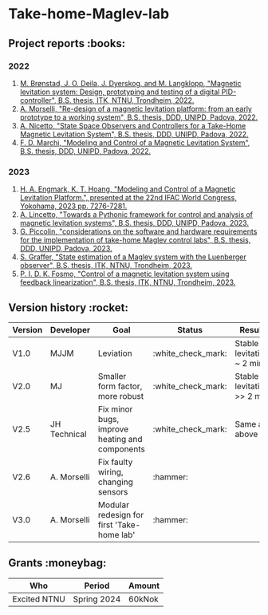 # Take-home-Maglev-lab

## Project reports \:books\:
### 2022
 1. [M. Brønstad, J. O. Deila, J. Dyerskog, and M. Langklopp, "Magnetic levitation system: Design, prototyping and testing of a digital PID-controller", B.S. thesis, ITK, NTNU, Trondheim, 2022.](./student_contributions/literature/2022_NTNU_bachelor_thesis_MJJM.pdf)
 2. [A. Morselli, "Re-design of a magnetic levitation platform: from an early prototype to a working system", B.S. thesis, DDD, UNIPD, Padova, 2022.](./student_contributions/literature/2022_UNIPD_bachelor_thesis_alberto_morselli.pdf)
 3. [A. Nicetto, "State Space Observers and Controllers for a Take-Home Magnetic Levitation System", B.S. thesis, DDD, UNIPD, Padova, 2022.](./student_contributions/literature/2022_UNIPD_bachelor_thesis_andrea_nicetto.pdf)
 4. [F. D. Marchi, "Modeling and Control of a Magnetic Levitation System", B.S. thesis, DDD, UNIPD, Padova, 2022.](./student_contributions/literature/2022_UNIPD_bachelor_thesis_francesco_de_marchi.pdf)
### 2023
1. [H. A. Engmark, K. T. Hoang, "Modeling and Control of a Magnetic Levitation Platform.", presented at the 22nd IFAC World Congress, Yokohama, 2023 pp. 7276-7281. ](./media/literature/maglev_model_description.pdf)
2. [A. Lincetto, "Towards a Pythonic framework for control and analysis of magnetic levitation systems", B.S. thesis, DDD, UNIPD, Padova, 2023.](./student_contributions/literature/2023_UNIPD_bachelor_thesis_alessandro_lincetto.pdf)
3. [G. Piccolin, "considerations on the software and hardware requirements for the implementation of take-home Maglev control labs", B.S. thesis, DDD, UNIPD, Padova, 2023.](./student_contributions/literature/2023_UNIPD_bachelor_thesis_giulio_piccolin.pdf)
4. [S. Graffer, "State estimation of a Maglev system with the Luenberger observer", B.S. thesis, ITK, NTNU, Trondheim, 2023.](./student_contributions/literature/2023_NTNU_project_thesis_sverre_graffer.pdf)
5. [P. I. D. K. Fosmo, "Control of a magnetic levitation system using feedback linearization", B.S. thesis, ITK, NTNU, Trondheim, 2023.](./student_contributions/literature/2023_NTNU_project_thesis_pål_fosmo.pdf)
## Version history \:rocket\:
| **Version** | **Developer** | **Goal**                                       | **Status**           | **Result**                 |
|-------------|---------------|------------------------------------------------|----------------------|----------------------------|
| V1.0        | MJJM          | Leviation                                      | \:white_check_mark\: | Stable levitation ~ 2 min  |
| V2.0        | MJ            | Smaller form factor, more robust               | \:white_check_mark\: | Stable levitation >> 2 min |
| V2.5        | JH Technical  | Fix minor bugs, improve heating and components | \:white_check_mark\: | Same as above              |
| V2.6        | A. Morselli   | Fix faulty wiring, changing sensors    | \:hammer\:             |                            |
| V3.0        | A. Morselli   | Modular redesign for first 'Take-home lab'     | \:hammer\:           |                            |

## Grants \:moneybag\:

| Who | Period | Amount |
|-----|--------|--------|
| Excited NTNU | Spring 2024 | 60kNok | 
